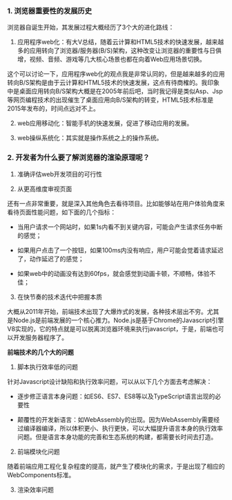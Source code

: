 ### 1. 浏览器重要性的发展历史
浏览器自诞生开始，其发展过程大概经历了3个大的进化路线：

1. 应用程序web化：有大V总结，随着云计算和HTML5技术的快速发展，越来越多的应用转向了浏览器/服务器(B/S)架构，这种改变让浏览器的重要性与日俱增，视频、音频、游戏等几大核心场景也都在向着Web应用场景切换。

这个可以讨论一下，应用程序web化的观点我是非常认同的，但是越来越多的应用转向B/S架构是由于云计算和HTML5技术的快速发展，这点有待商榷的。我印象中是桌面应用转向B/S架构大概是在2005年前后吧，当时我记得是类似Asp、Jsp等网页编程技术的出现催生了桌面应用向B/S架构的转变，HTML5技术标准是2015年发布的，时间点远对不上。

2. web应用移动化：智能手机的快速发展，促进了移动应用的发展。

3. web操纵系统化：其实就是操作系统之上的操作系统。

### 2. 开发者为什么要了解浏览器的渲染原理呢？

1. 准确评估web开发项目的可行性

2. 从更高维度审视页面

还有一点非常重要，就是深入其他角色去看待项目。比如能够站在用户体验角度来看待页面性能问题，如下面的几个指标：

* 当用户请求一个网站时，如果1s内看不到关键内容，可能会产生请求任务中断的感觉；

* 如果用户点击了一个按钮，如果100ms内没有响应，用户可能会觉着请求延迟了，动作延迟了的感觉；

* 如果web中的动画没有达到60fps，就会感觉到动画卡顿，不顺畅，体验不佳；

3. 在快节奏的技术迭代中把握本质

大概从2011年开始，前端技术出现了大爆炸式的发展，各种技术层出不穷。尤其是Node.js是前端发展的一个核心推力。Node.js是基于Chrome的Javascript引擎V8实现的，它的特点就是可以脱离浏览器环境来执行javascript，于是，前端也可以开发服务器程序了。

**前端技术的几个大的问题**

1. 脚本执行效率低的问题

针对Javascript设计缺陷和执行效率问题，可以从以下几个方面去考虑解决：

* 逐步修正语言本身问题：如ES6、ES7、ES8等以及TypeScript语言出现的必要性

* 颠覆性的开发新语言：如WebAssembly的出现。因为WebAssembly需要经过编译器编译，所以体积更小、执行更快，可以大幅提升语言本身的执行效率问题。但是语言本身功能的完善和生态系统的构建，都需要长时间去打造。

2. 前端模块化问题

随着前端应用工程化复杂程度的提高，就产生了模块化的需求，于是出现了相应的WebComponents标准。

3. 渲染效率问题